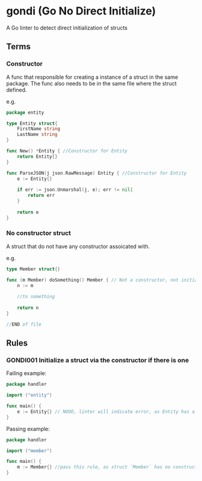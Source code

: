 # gondi (Go No Direct Initialize)
A Go linter to detect direct initialization of structs

## Terms

### Constructor

A func that responsible for creating a instance of a struct in the same package. The func also needs to be in the same file where the struct defined.

e.g.

```go
package entity

type Entity struct{
    FirstName string
    LastName string
}

func New() *Entity { //Constructor for Entity
    return Entity{}
}

func ParseJSON(j json.RawMessage) Entity { //Constructor for Entity
    e := Entity{}
    
    if err := json.Unmarshal(j, e); err != nil{
        return err
    }
    
    return e
}
```

### No constructor struct

A struct that do not have any constructor assoicated with.

e.g.

```go
type Member struct{}

func (m Member) doSomething() Member { // Not a constructor, not initializing a struct
    n := m
    
    //to something
    
    return n
}

//END of file
```


## Rules

### GONDI001 Initialize a struct via the constructor if there is one

Failing example:

```go
package handler

import ("entity")

func main() {
    e := Entity{} // NOOO, linter will indicate error, as Entity has a constructor
}
````

Passing example:

```go
package handler

import ("member")

func main() {
    m := Member{} //pass this rule, as struct `Member` has no constructor
}
````

